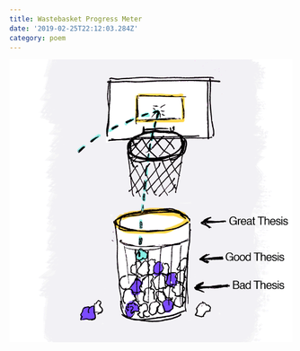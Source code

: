 ```yaml
---
title: Wastebasket Progress Meter
date: '2019-02-25T22:12:03.284Z'
category: poem
---
```


![sketch](./wastebasket-progress-meter03.gif)
